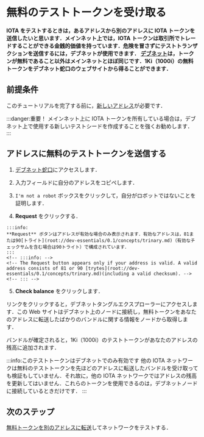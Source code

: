 # 無料のテストトークンを受け取る
<!-- # Receive free test tokens -->

**IOTA をテストするときは，あるアドレスから別のアドレスに IOTA トークンを送信したいと思います．メインネット上では，IOTA トークンは取引所でトレードすることができる金銭的価値を持っています．危険を冒さずにテストトランザクションを送信するには，デブネットが使用できます． [デブネット](../references/iota-networks.md)は，トークンが無料であること以外はメインネットとほぼ同じです．1Ki（1000i）の無料トークンをデブネット蛇口のウェブサイトから得ることができます．**
<!-- **When testing IOTA, you may want to try sending IOTA tokens from one address to another. On the Mainnet, these tokens have a monetary value that can be traded on exchanges. To send test transactions without risking anything, you can use the Devnet. The [Devnet](../references/iota-networks.md) is similar to the Mainnet, except the tokens are free. You can use the Devnet faucet website to receive 1Ki (1000) of free tokens.** -->

## 前提条件
<!-- ## Prerequisites -->

このチュートリアルを完了する前に，[新しいアドレス](root://dev-essentials/0.1/how-to-guides/create-an-address.md)が必要です．
<!-- Before you complete this tutorial, you need [a new address](root://dev-essentials/0.1/how-to-guides/create-an-address.md). -->

:::danger:重要！
メインネット上に IOTA トークンを所有している場合は，デブネット上で使用する新しいテストシードを作成することを強くお勧めします．
:::
<!-- :::danger:Important -->
<!-- If you own IOTA tokens on the Mainnet, we recommend creating a new test seed to use on the Devnet. -->
<!-- ::: -->

## アドレスに無料のテストトークンを送信する
<!-- ## Send free test tokens to your address -->

1. [デブネット蛇口](https://faucet.devnet.iota.org/)にアクセスします．
<!-- 1. Go to [the Devnet faucet](https://faucet.devnet.iota.org/) -->

2. 入力フィールドに自分のアドレスをコピペします．
<!-- 2. Copy and paste your address into the input field -->

3. `I'm not a robot` ボックスをクリックして，自分がロボットではないことを証明します．
<!-- 3. Prove that you're not a robot by clicking the 'I'm not a robot' box. -->

4. **Request** をクリックする．
  <!-- 4. Click **Request** -->

    :::info:
    **Request** ボタンはアドレスが有効な場合のみ表示されます．有効なアドレスは，81または90[トライト](root://dev-essentials/0.1/concepts/trinary.md)（有効なチェックサムを含む場合は90トライト）で構成されています．
    :::
    <!-- :::info: -->
    <!-- The Request button appears only if your address is valid. A valid address consists of 81 or 90 [trytes](root://dev-essentials/0.1/concepts/trinary.md)(including a valid checksum). -->
    <!-- ::: -->

5. **Check balance** をクリックします．
<!-- 5. Click **Check balance** -->

リンクをクリックすると，デブネットタングルエクスプローラーにアクセスします．この Web サイトはデブネット上のノードに接続し，無料トークンをあなたのアドレスに転送したばかりのバンドルに関する情報をノードから取得します．
<!-- The link takes you to a Devnet Tangle explorer. This website connects to nodes on the Devnet and requests information from them about the bundle that just transferred free tokens to your address. -->

バンドルが確定されると，1Ki（1000i）のテストトークンがあなたのアドレスの残高に追加されます．
<!-- When the bundle is confirmed, 1Ki (1000) tokens will be added to the balance of your address. -->

:::info:このテストトークンはデブネットでのみ有効です
他の IOTA ネットワークは無料のテストトークンを先ほどのアドレスに転送したバンドルを受け取っても検証もしていません．それ故に，他の IOTA ネットワークではアドレスの残高を更新してはいません．これらのトークンを使用できるのは，デブネットノードに接続しているときだけです．
:::
<!-- :::info:These tokens are valid only on the Devnet -->
<!-- Other IOTA networks have neither received nor validated the bundle that transferred the tokens to your address. As a result, they haven't updated the balance of your address. You can use these tokens only when you're connected to a Devnet node. -->
<!-- ::: -->

## 次のステップ
<!-- ## Next steps -->

[無料トークンを別のアドレスに転送](../tutorials/send-iota-tokens.md)してネットワークをテストする．
<!-- Test the network by [transferring your free tokens to another address](../tutorials/send-iota-tokens.md). -->
